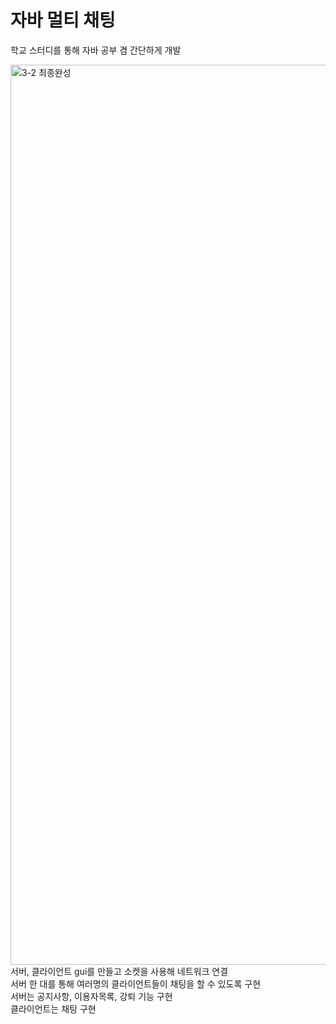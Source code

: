 # 자바 멀티 채팅

학교 스터디를 통해 자바 공부 겸 간단하게 개발

<img width="1440" alt="3-2  최종완성" src="https://github.com/choonngg/java_multi_chat/assets/102028682/cf12de1a-87ca-40be-b7ce-a31d29aa9edd">
서버, 클라이언트 gui를 만들고 소켓을 사용해 네트워크 연결<br>
서버 한 대를 통해 여러명의 클라이언트들이 채팅을 할 수 있도록 구현<br>
서버는 공지사항, 이용자목록, 강퇴 기능 구현<br>
클라이언트는 채팅 구현

